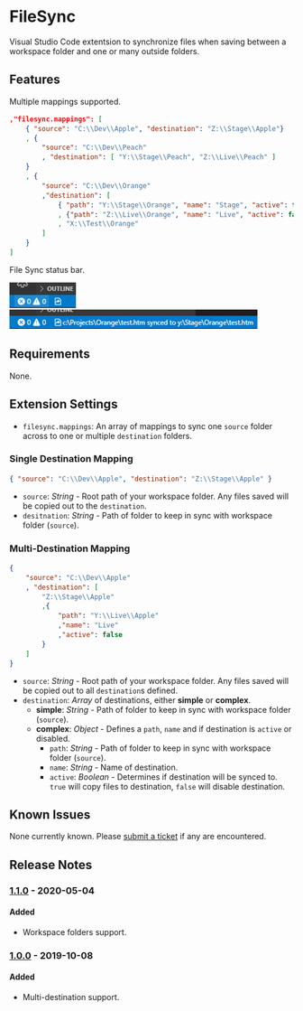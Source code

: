 # FileSync
Visual Studio Code extentsion to synchronize files when saving between a workspace folder and one or many outside folders.

## Features
Multiple mappings supported.
```json
,"filesync.mappings": [
	{ "source": "C:\\Dev\\Apple", "destination": "Z:\\Stage\\Apple"}
	, {
		"source": "C:\\Dev\\Peach"
		, "destination": [ "Y:\\Stage\\Peach", "Z:\\Live\\Peach" ]
	}
	, {
		"source": "C:\\Dev\\Orange"
		,"destination": [
			{ "path": "Y:\\Stage\\Orange", "name": "Stage", "active": true }
			, {"path": "Z:\\Live\\Orange", "name": "Live", "active": false }
			, "X:\\Test\\Orange"
		]
	}
]
```

File Sync status bar.

![fs-statusbar_active](https://raw.githubusercontent.com/CatStarwind/FileSync/master/res/fs-statusbar_active.png)
![fs-statusbar_syncing](https://raw.githubusercontent.com/CatStarwind/FileSync/master/res/fs-statusbar_syncing.png)

## Requirements
None.

## Extension Settings
* `filesync.mappings`: An array of mappings to sync one `source` folder across to one or multiple `destination` folders.

### Single Destination Mapping
```json
{ "source": "C:\\Dev\\Apple", "destination": "Z:\\Stage\\Apple" }
```
* `source`: *String* - Root path of your workspace folder. Any files saved will be copied out to the `destination`.
* `desitnation`: *String* - Path of folder to keep in sync with workspace folder (`source`).

### Multi-Destination Mapping
```json
{
	"source": "C:\\Dev\\Apple"
	, "destination": [
		"Z:\\Stage\\Apple"
		,{
			"path": "Y:\\Live\\Apple"
			,"name": "Live"
			,"active": false
		}
	]
}
```
* `source`: *String* - Root path of your workspace folder. Any files saved will be copied out to all `destination`s defined.
* ``destination``: *Array* of destinations, either **simple** or **complex**.
  * **simple**: *String* - Path of folder to keep in sync with workspace folder (`source`).
  * **complex**: *Object* - Defines a ``path``, ``name`` and if destination is ``active`` or disabled.
    * ``path``: *String* - Path of folder to keep in sync with workspace folder (`source`).
    * ``name``: *String* - Name of destination.
    * ``active``: *Boolean* - Determines if destination will be synced to. ``true`` will copy files to destination, ``false`` will disable destination.

## Known Issues
None currently known. Please [submit a ticket](https://github.com/CatStarwind/FileSync/issues/new) if any are encountered.

## Release Notes

### [1.1.0] - 2020-05-04
#### Added
- Workspace folders support.

### [1.0.0] - 2019-10-08
#### Added
- Multi-destination support.

[1.1.0]: https://github.com/CatStarwind/FileSync/compare/v1.0.0...v1.1.0
[1.0.0]: https://github.com/CatStarwind/FileSync/releases/tag/v1.0.0